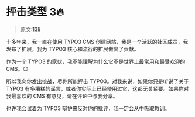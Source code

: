 # 抨击类型 3🔥

> 原文:[13li](https://dev.to/smichaelsen/bashing-typo3--13li)

十多年来，我一直在使用 TYPO3 CMS 创建网站，我是一个活跃的社区成员，我发布了扩展，我为 TYPO3 核心和流行的扩展做出了贡献。

作为一个 TYPO3 的家伙，我不能理解为什么它不是世界上最常用和最受欢迎的 CMS。😉

所以我向你发出挑战，尽你所能抨击 TYPO3。对我来说，如果你只是听说了关于 TYPO3 有多糟糕的谣言，或者你实际上已经使用过它，这都无关紧要。如果你对我最喜欢的 CMS 有意见，请在评论中与我分享。

也许我会试着为 TYPO3 辩护来反对你的批评，我一定会从中吸取教训。